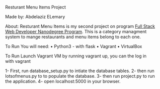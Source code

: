 Resturant Menu Items Project

Made by: Abdelaziz ELemary

About:
Resturant Menu Items is my second project on program [Full Stack Web Developer Nanodegree Program](https://eg.udacity.com/course/full-stack-web-developer-nanodegree--nd004).
This is a category managment system to mange restaurants and menu items belong to each one.

To Run
You will need:
•	Python3 - with flask
•	Vagrant
•	VirtualBox

To Run
Launch Vagrant VM by running vagrant up, you can the log in with vagrant

1- First, run database_setup.py to intiate the database tables.
2- then run lotsofmenus.py to to populate the database.
3- then run project.py to run the application.
4- open localhost:5000 in your browser.


